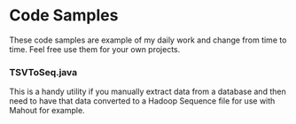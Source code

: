 # Code Samples
These code samples are example of my daily work and change from time to time.
Feel free use them for your own projects.

### TSVToSeq.java
This is a handy utility if you manually extract data from a database and then need to have that data converted to a Hadoop Sequence file for use with Mahout for example.


